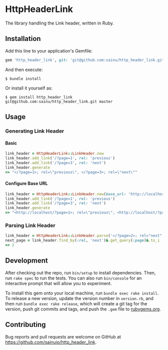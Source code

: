 # HttpHeaderLink

The library handling the Link header, written in Ruby.

## Installation

Add this line to your application's Gemfile:

```ruby
gem 'http_header_link', git: 'git@github.com:sainu/http_header_link.git', branch: 'master'
```

And then execute:

    $ bundle install

Or install it yourself as:

    $ gem install http_header_link git@github.com:sainu/http_header_link.git master

## Usage

### Generating Link Header

#### Basic

```rb
link_header = HttpHeaderLink::LinkHeader.new
link_header.add_link('/?page=1', rel: 'previous')
link_header.add_link('/?page=3', rel: 'next')
link_header.generate
=> "</?page=1>; rel=\"previous\", </?page=3>; rel=\"next\""
```

#### Configure Base URL

```rb
link_header = HttpHeaderLink::LinkHeader.new(base_url: 'http://localhost')
link_header.add_link('/?page=1', rel: 'previous')
link_header.add_link('/?page=3', rel: 'next')
link_header.generate
=> "<http://localhost/?page=1>; rel=\"previous\", <http://localhost/?page=3>; rel=\"next\""
```

### Parsing Link Header

```rb
link_header = HttpHeaderLink::LinkHeader.parse('</?page=2>; rel="next"')
next_page = link_header.find_by(:rel, 'next')&.get_query(:page)&.to_i
=> 2
```

## Development

After checking out the repo, run `bin/setup` to install dependencies. Then, run `rake spec` to run the tests. You can also run `bin/console` for an interactive prompt that will allow you to experiment.

To install this gem onto your local machine, run `bundle exec rake install`. To release a new version, update the version number in `version.rb`, and then run `bundle exec rake release`, which will create a git tag for the version, push git commits and tags, and push the `.gem` file to [rubygems.org](https://rubygems.org).

## Contributing

Bug reports and pull requests are welcome on GitHub at https://github.com/sainuio/http_header_link.

